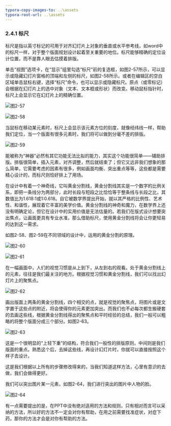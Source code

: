 ```yaml
---
typora-copy-images-to: ..\assets
typora-root-url: ..\assets
---
```


### 2.4.1  标尺

标尺是指以英寸标记的可用于对齐幻灯片上对象的垂直或水平参考线，如word中的标尺一样，对于整个版面规划设计起着至关重要的地位。标尺能够精确的定位设计位置，而不是靠人眼去估摸着排版。

单击“视图”选项卡，在“显示”组里勾选“标尺”前的复选框，如图2-57所示，可以显示或隐藏幻灯片窗格的顶端和左侧的标尺，如图2-58所示。或者在编辑区的空白区域单击鼠标右键，选择“标尺”命令，也可以显示或隐藏标尺。原点（或零标记）会根据在幻灯片上的选中对象（文本、文本框或形状）而改变。移动鼠标指针时，标尺上会显示它在幻灯片上的精确位置。

![图2-57](/1565864208185.png)

![图2-58](/1565864224404.png)

当鼠标在移动某元素时，标尺上会显示该元素方位的刻度，就像经纬线一样，帮助我们定位，当一个版面有很多元素时，我们将可以做到分毫不差的排版。

![图2-59](/1565864246840.png)

能被称为“神器”必然有其它功能无法比拟的能力，其实这个功能很简单——辅助排版。排版很简单，插入元素，对齐调整，然后就结束了；但它又远非我们想象的那么简单，它需要考虑的因素有很多，例如画面均衡、突出重点等等，这些都是需要精心设计的，而标尺则恰好排上了用场。

在设计中有着一个神奇线，它叫黄金分割线，黄金分割线其实是一个数字的比例关系，即把一条线分为两部分，此时长段与短段之比恰恰等于整条线与长段之比，其数值比为1.618:1或1:0.618。自它被数学界提出开始，就以其严格的比例性、艺术性、和谐性，展现着它丰富的美学价值。黄金分割线的神奇和魔力，在数学界上还没有明确定论，但它在设计中的实用价值是无法估量的。若我们在版式设计想要突出焦点，让画面更具有专业水准，那么借助标尺，使用黄金分割线将会让你更轻易的达到这一需求。

如图2-58、图2-59在不同领域的设计中，运用的黄金分割的原理。

![图2-60](/clip_image002-1565864298122.jpg)

![图2-61](/clip_image004-1565864304919.jpg)

在一幅画面中，人们的视觉习惯是从上到下，从左到右的观看。处于黄金分割线上的元素，往往是我们最关注的地方。根据视觉习惯和黄金分割线，我们可以找出幻灯片上的聚焦点。

![图2-62](/clip_image002-1565864332249.png)

画出版面上两条的黄金分割线，四个相交的点，就是视觉的聚焦点，将图片或是文字置于这些点的附近，将会使得你的元素更加突出。而我们也不必每次都生搬硬套的去画这些线，根据黄金分割线得出的聚焦点和平时经验的总结，我们一般可以粗略的将整个版面分成三个部分。如图2-63。

![图2-63](/clip_image004-1565864341051.png)

这是一个很明显的“上轻下重”的结构，符合我们一般性的排版原则，中间则是我们版面的重点。熟悉这个后，去掉这些线，再设计幻灯片时，你就可以直接按照这个样子去设计。

这是我们根据以上所有的步骤修改得来的，当我们知道这样方法，心里有意识的去做，我们会做得更好。

我们可以突出图片某一元素，如图2-64，我们进行突出的图片中人物的脸。

![图2-64](/clip_image006-1565864349866.png)

有一点需要提出的是，在PPT中没有绝对适用的方法和规则，只有相对而言可以采纳的方法，所以好的方法不一定会对你有帮助，在用之前需要找准症状，对症下药，那你的方法才会是对你有帮助的方法。

